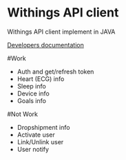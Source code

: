 # Withings API client
Withings API client implement in JAVA

[Developers documentation](http://developer.withings.com)

#Work
 - Auth and get/refresh token
 - Heart (ECG) info
 - Sleep info
 - Device info
 - Goals info

#Not Work
 - Dropshipment info
 - Activate user
 - Link/Unlink user
 - User notify

